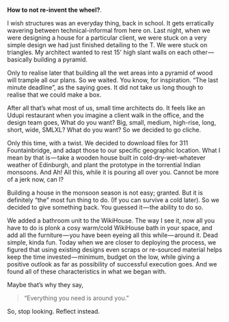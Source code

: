 **How to not re-invent the wheel?**.

I wish structures was an everyday thing, back in school. It gets erratically wavering between technical-informal from here on. Last night, when we were designing a house for a particular client, we were stuck on a very simple design we had just finished detailing to the T. We were stuck on triangles. My architect wanted to rest 15' high slant walls on each other — basically building a pyramid.

Only to realise later that building all the wet areas into a pyramid of wood will trample all our plans. So we waited. You know, for inspiration. “The last minute deadline”, as the saying goes. It did not take us long though to realise that we could make a box.

After all that’s what most of us, small time architects do. It feels like an Udupi restaurant when you imagine a client walk in the office, and the design team goes, What do you want? Big, small, medium, high-rise, long, short, wide, SMLXL? What do you want? So we decided to go cliche.

Only this time, with a twist. We decided to download files for 311 Fountainbridge, and adapt those to our specific geographic location. What I mean by that is — take a wooden house built in cold-dry-wet-whatever weather of Edinburgh, and plant the prototype in the torrential Indian monsoons. And Ah! All this, while it is pouring all over you. Cannot be more of a jerk now, can I?

Building a house in the monsoon season is not easy; granted. But it is definitely “the” most fun thing to do. (If you can survive a cold later). So we decided to give something back. You guessed it — the ability to do so.

We added a bathroom unit to the WikiHouse. The way I see it, now all you have to do is plonk a cosy warm/cold WikiHouse bath in your space, and add all the furniture — you have been eyeing all this while — around it. Dead simple, kinda fun. Today when we are closer to deploying the process, we figured that using existing designs even scraps or re-sourced material helps keep the time invested — minimum, budget on the low, while giving a positive outlook as far as possibility of successful execution goes. And we found all of these characteristics in what we began with.

Maybe that’s why they say,

> “Everything you need is around you.”

So, stop looking. Reflect instead.
